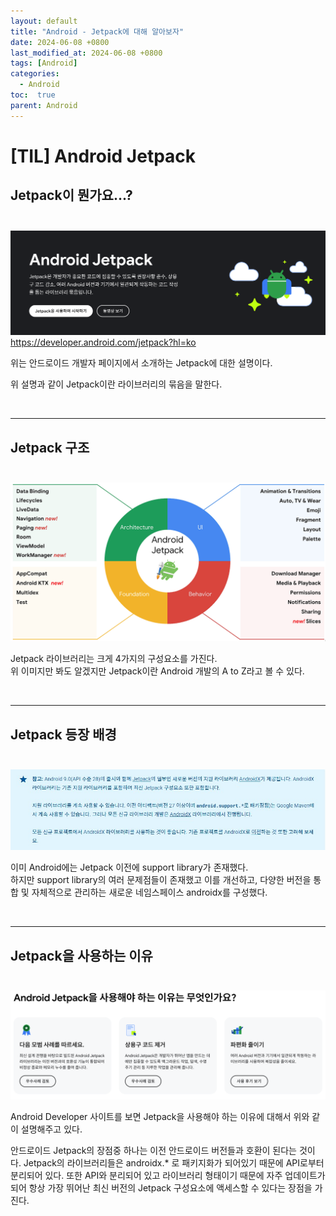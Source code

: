 ```yaml
---
layout: default
title: "Android - Jetpack에 대해 알아보자"
date: 2024-06-08 +0800
last_modified_at: 2024-06-08 +0800
tags: [Android]
categories:
  - Android
toc:  true
parent: Android
---
```

# [TIL] Android Jetpack

## **Jetpack이 뭔가요...?**<br><br>

![Jetpack이 뭘까?](../../img/Jetpack/Jetpack%EC%9D%B4%EB%9E%80.png)
<https://developer.android.com/jetpack?hl=ko>

위는 안드로이드 개발자 페이지에서 소개하는 Jetpack에 대한 설명이다.<br>

위 설명과 같이 Jetpack이란 라이브러리의 묶음을 말한다.<br>

<br>

---

## **Jetpack 구조**<br><br>
![Jetpack 구조](../../img/Jetpack/Jetpack_%EA%B5%AC%EC%A1%B0.png)

Jetpack 라이브러리는 크게 4가지의 구성요소를 가진다.<br>
위 이미지만 봐도 알겠지만 Jetpack이란 Android 개발의 A to Z라고 볼 수 있다.<br>

<br>

---

## **Jetpack 등장 배경**<br><br>
![Jetpack 등장배경](../../img/Jetpack/Jetpack_%EB%93%B1%EC%9E%A5%EB%B0%B0%EA%B2%BD.jpeg)

이미 Android에는 Jetpack 이전에 support library가 존재했다.<br>
하지만 support library의 여러 문제점들이 존재했고 이를 개선하고, 다양한 버전을 통합 및 자체적으로 관리하는 새로운 네임스페이스 androidx를 구성했다.<br>

<br>

---

## **Jetpack을 사용하는 이유**<br><br>
![Jetpack 왜 사용해야 하나요?](../../img/Jetpack/Jetpack%EC%9D%84%20%EC%82%AC%EC%9A%A9%ED%95%98%EB%8A%94%20%EC%9D%B4%EC%9C%A0.png)

Android Developer 사이트를 보면 Jetpack을 사용해야 하는 이유에 대해서 위와 같이 설명해주고 있다.<br>

안드로이드 Jetpack의 장점중 하나는 이전 안드로이드 버전들과 호환이 된다는 것이다. Jetpack의 라이브러리들은 androidx.* 로 패키지화가 되어있기 때문에 API로부터 분리되어 있다. 또한 API와 분리되어 있고 라이브러리 형태이기 때문에 자주 업데이트가 되어 항상 가장 뛰어난 최신 버전의 Jetpack 구성요소에 액세스할 수 있다는 장점을 가진다.